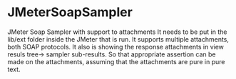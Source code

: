 # JMeterSoapSampler
JMeter Soap Sampler with support to attachments
It needs to be put in the lib/ext folder inside the JMeter that is run. It supports multiple attachments, both SOAP protocols. It also is showing the response attachments in view resuls tree-> sampler sub-results. So that appropriate assertion can be made on the attachments, assuming that the attachments are pure in pure text.

